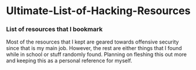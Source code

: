 # Ultimate-List-of-Hacking-Resources
### List of resources that I bookmark
 
Most of the resources that I kept are geared towards offensive security since that is my main job. However, the rest are either things that I found while in school or stuff randomly found. Planning on fleshing this out more and keeping this as a personal reference for myself. 
